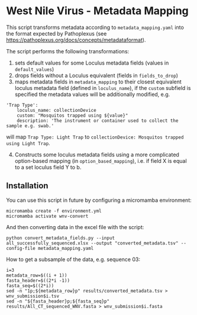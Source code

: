 # West Nile Virus - Metadata Mapping

This script transforms metadata according to `metadata_mapping.yaml` into the format expected by Pathoplexus (see https://pathoplexus.org/docs/concepts/metadataformat).

The script performs the following transformations:

1. sets default values for some Loculus metadata fields (values in `default_values`)
2. drops fields without a Loculus equivalent (fields in `fields_to_drop`)
3. maps metadata fields in `metadata_mapping` to their closest equivalent loculus metadata field (defined in `loculus_name`), if the `custom` subfield is specified the metadata values will be additionally modified, e.g.

```
'Trap Type':
    loculus_name: collectionDevice
    custom: "Mosquitos trapped using ${value}"
    description: 'The instrument or container used to collect the sample e.g. swab.'
```

will map `Trap Type: Light Trap` to `collectionDevice: Mosquitos trapped using Light Trap`.

4. Constructs some loculus metadata fields using a more complicated option-based mapping (in `option_based_mapping`), i.e. if field X is equal to a set loculus field Y to b.

## Installation

You can use this script in future by configuring a micromamba environment:

```
micromamba create -f environment.yml
micromamba activate wnv-convert
```

And then converting data in the excel file with the script:

```
python convert_metadata_fields.py --input all_successfully_sequenced.xlsx --output "converted_metadata.tsv" --config-file metadata_mapping.yaml
```

How to get a subsample of the data, e.g. sequence 03:

```
i=3
metadata_row=$((i + 1))
fasta_header=$((2*i -1))
fasta_seq=$((2*i))
sed -n "1p;${metadata_row}p" results/converted_metadata.tsv > wnv_submission$i.tsv
sed -n "${fasta_header}p;${fasta_seq}p" results/All_CT_sequenced_WNV.fasta > wnv_submission$i.fasta
```